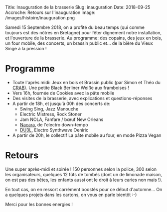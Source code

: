 Title: Inauguration de la brasserie
Slug: inauguration
Date: 2018-09-25
Accroche: Retours sur l'inauguration
image: /images/histoire/inauguration.png

Samedi 15 Septembre 2018, on a profité du beau temps (qui comme toujours est des nôtres en Bretagne) pour fêter dignement notre installation, et l'ouverture de la brasserie. Au programme: des copains, des jeux en bois, un four mobile, des concerts, un brassin public et… de la bière du Vieux Singe à la pression !

# Programme

- Toute l'après midi: Jeux en bois et Brassin public (par Simon et Théo du [CRAB](https://www.crab-rennes.fr)). Une petite Black Berliner Weiße aux framboises !
- Vers 16h, fournée de Cookies avec la pâte mobile
- Des visites de la brasserie, avec explications et questions-réponses
- A partir de 18h, et jusqu'à 00h des concerts de:
  - Swing Sing, Jazz Manouche
  - Electric Mistress, Rock Stoner
  - Jam NOLA, Fanfare / bœuf New Orleans
  - [Nacara](https://soundcloud.com/nacaramusic/tracks), de l'electro down-tempo
  - [DU3L](https://du3l.bandcamp.com/releases), Electro  Synthwave Oeniric
- A partir de 20h, le collectif La pâte mobile au four, en mode Pizza Vegan

# Retours

Une super après-midi et soirée ! 150 personnes selon la police, 300 selon les organisateurs, quelques 12 fûts de tombés (dont un de limonade maison, on est pas des bêtes, les enfants aussi ont le droit à leurs caries non mais !).

En tout cas, on en ressort carrément boostés pour ce début d'automne… On a quelques projets dans les cartons, on vous en parle bientôt :-)

Merci pour les bonnes energies !
